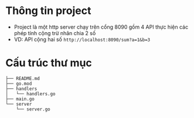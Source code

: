# Thông tin project

- Project là một http server chạy trên cổng 8090 gồm 4 API thực hiện các phép tính cộng trừ nhân chia 2 số
- VD: API cộng hai số `http://localhost:8090/sum?a=1&b=3`

# Cấu trúc thư mục

```
├── README.md
├── go.mod
├── handlers
│   └── handlers.go
├── main.go
└── server
    └── server.go
```
